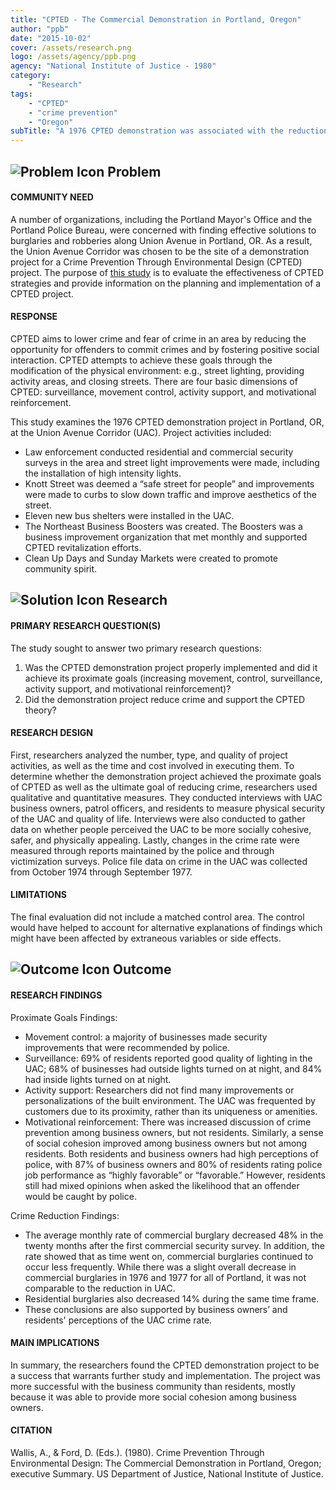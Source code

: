 ```yaml
---
title: "CPTED - The Commercial Demonstration in Portland, Oregon"
author: "ppb"
date: "2015-10-02"
cover: /assets/research.png
logo: /assets/agency/ppb.png
agency: "National Institute of Justice - 1980"
category:
    - "Research"
tags:
    - "CPTED"
    - "crime prevention"
    - "Oregon"
subTitle: "A 1976 CPTED demonstration was associated with the reduction of commercial and residential burglaries."
---
```


## ![Problem Icon](https://github.com/google/material-design-icons/raw/master/alert/1x_web/ic_error_outline_black_48dp.png "Problem") Problem

#### COMMUNITY NEED

A number of organizations, including the Portland Mayor's Office and the Portland Police Bureau, were concerned with finding effective solutions to burglaries and robberies along Union Avenue in Portland, OR. As a result, the Union Avenue Corridor was chosen to be the site of a demonstration project for a Crime Prevention Through Environmental Design (CPTED) project. The purpose of [this study](http://www.popcenter.org/library/scp/pdf/186-Wallis_and_Ford.pdf) is to evaluate the effectiveness of CPTED strategies and provide information on the planning and implementation of a CPTED project.

#### RESPONSE

CPTED aims to lower crime and fear of crime in an area by reducing the opportunity for offenders to commit crimes and by fostering positive social interaction. CPTED attempts to achieve these goals through the modification of the physical environment: e.g., street lighting, providing activity areas, and closing streets. There are four basic dimensions of CPTED: surveillance, movement control, activity support, and motivational reinforcement.

This study examines the 1976 CPTED demonstration project in Portland, OR, at the Union Avenue Corridor (UAC). Project activities included:

* Law enforcement conducted residential and commercial security surveys in the area and street light improvements were made, including the installation of high intensity lights.
* Knott Street was deemed a “safe street for people” and improvements were made to curbs to slow down traffic and improve aesthetics of the street.
* Eleven new bus shelters were installed in the UAC.
* The Northeast Business Boosters was created. The Boosters was a business improvement organization that met monthly and supported CPTED revitalization efforts.
* Clean Up Days and Sunday Markets were created to promote community spirit.

## ![Solution Icon](https://github.com/google/material-design-icons/raw/master/action/1x_web/ic_lightbulb_outline_black_48dp.png "Solution") Research

#### PRIMARY RESEARCH QUESTION(S)

The study sought to answer two primary research questions:

1. Was the CPTED demonstration project properly implemented and did it achieve its proximate goals (increasing movement, control, surveillance, activity support, and motivational reinforcement)?
2. Did the demonstration project reduce crime and support the CPTED theory?

#### RESEARCH DESIGN

First, researchers analyzed the number, type, and quality of project activities, as well as the time and cost involved in executing them. To determine whether the demonstration project achieved the proximate goals of CPTED as well as the ultimate goal of reducing crime, researchers used qualitative and quantitative measures. They conducted interviews with UAC business owners, patrol officers, and residents to measure physical security of the UAC and quality of life. Interviews were also conducted to gather data on whether people perceived the UAC to be more socially cohesive, safer, and physically appealing. Lastly, changes in the crime rate were measured through reports maintained by the police and through victimization surveys. Police file data on crime in the UAC was collected from October 1974 through September 1977.

#### LIMITATIONS

The final evaluation did not include a matched control area. The control would have helped to account for alternative explanations of findings which might have been affected by extraneous variables or side effects.

## ![Outcome Icon](https://github.com/google/material-design-icons/raw/master/action/1x_web/ic_view_list_black_48dp.png "Outcome") Outcome

#### RESEARCH FINDINGS

Proximate Goals Findings:

* Movement control: a majority of businesses made security improvements that were recommended by police.
* Surveillance: 69% of residents reported good quality of lighting in the UAC; 68% of businesses had outside lights turned on at night, and 84% had inside lights turned on at night.
* Activity support: Researchers did not find many improvements or personalizations of the built environment. The UAC was frequented by customers due to its proximity, rather than its uniqueness or amenities.
* Motivational reinforcement: There was increased discussion of crime prevention among business owners, but not residents. Similarly, a sense of social cohesion improved among business owners but not among residents. Both residents and business owners had high perceptions of police, with 87% of business owners and 80% of residents rating police job performance as “highly favorable” or “favorable.” However, residents still had mixed opinions when asked the likelihood that an offender would be caught by police.

Crime Reduction Findings:

* The average monthly rate of commercial burglary decreased 48% in the twenty months after the first commercial security survey. In addition, the rate showed that as time went on, commercial burglaries continued to occur less frequently. While there was a slight overall decrease in commercial burglaries in 1976 and 1977 for all of Portland, it was not comparable to the reduction in UAC.
* Residential burglaries also decreased 14% during the same time frame.
* These conclusions are also supported by business owners’ and residents' perceptions of the UAC crime rate.

#### MAIN IMPLICATIONS

In summary, the researchers found the CPTED demonstration project to be a success that warrants further study and implementation. The project was more successful with the business community than residents, mostly because it was able to provide more social cohesion among business owners.

#### CITATION
Wallis, A., & Ford, D. (Eds.). (1980). Crime Prevention Through Environmental Design: The Commercial Demonstration in Portland, Oregon; executive Summary. US Department of Justice, National Institute of Justice.
